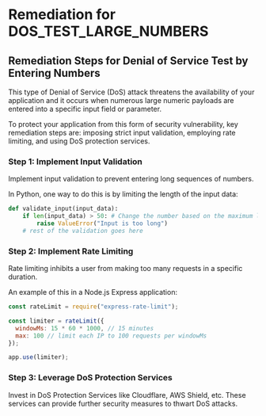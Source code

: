 # Remediation for DOS_TEST_LARGE_NUMBERS

## Remediation Steps for Denial of Service Test by Entering Numbers
This type of Denial of Service (DoS) attack threatens the availability of your application and it occurs when numerous large numeric payloads are entered into a specific input field or parameter. 

To protect your application from this form of security vulnerability, key remediation steps are: imposing strict input validation, employing rate limiting, and using DoS protection services.

### Step 1: Implement Input Validation
Implement input validation to prevent entering long sequences of numbers. 

In Python, one way to do this is by limiting the length of the input data:

```python
def validate_input(input_data):
    if len(input_data) > 50: # Change the number based on the maximum length that makes sense in your context
        raise ValueError("Input is too long")
    # rest of the validation goes here
```

### Step 2: Implement Rate Limiting
Rate limiting inhibits a user from making too many requests in a specific duration. 

An example of this in a Node.js Express application:

```javascript
const rateLimit = require("express-rate-limit");

const limiter = rateLimit({
  windowMs: 15 * 60 * 1000, // 15 minutes
  max: 100 // limit each IP to 100 requests per windowMs
});

app.use(limiter);
```

### Step 3: Leverage DoS Protection Services

Invest in DoS Protection Services like Cloudflare, AWS Shield, etc. These services can provide further security measures to thwart DoS attacks.